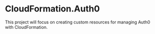 # CloudFormation.Auth0
This project will focus on creating custom resources for managing Auth0 with CloudFormation.
